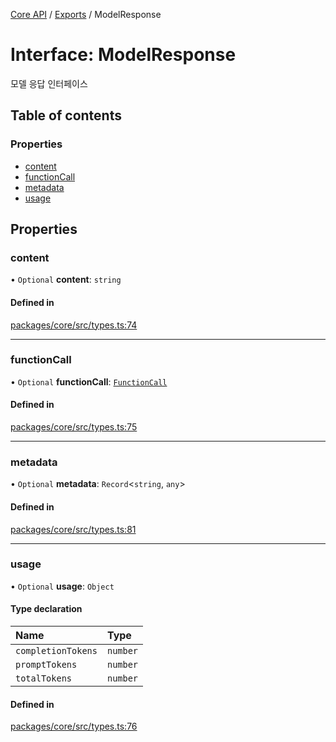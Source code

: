 [Core API](../../) / [Exports](../modules) / ModelResponse

# Interface: ModelResponse

모델 응답 인터페이스

## Table of contents

### Properties

- [content](ModelResponse#content)
- [functionCall](ModelResponse#functioncall)
- [metadata](ModelResponse#metadata)
- [usage](ModelResponse#usage)

## Properties

### content

• `Optional` **content**: `string`

#### Defined in

[packages/core/src/types.ts:74](https://github.com/woojubb/robota/blob/1202ed01072674e4ff6307d72c09a57873f8f949/packages/core/src/types.ts#L74)

___

### functionCall

• `Optional` **functionCall**: [`FunctionCall`](FunctionCall)

#### Defined in

[packages/core/src/types.ts:75](https://github.com/woojubb/robota/blob/1202ed01072674e4ff6307d72c09a57873f8f949/packages/core/src/types.ts#L75)

___

### metadata

• `Optional` **metadata**: `Record`\<`string`, `any`\>

#### Defined in

[packages/core/src/types.ts:81](https://github.com/woojubb/robota/blob/1202ed01072674e4ff6307d72c09a57873f8f949/packages/core/src/types.ts#L81)

___

### usage

• `Optional` **usage**: `Object`

#### Type declaration

| Name | Type |
| :------ | :------ |
| `completionTokens` | `number` |
| `promptTokens` | `number` |
| `totalTokens` | `number` |

#### Defined in

[packages/core/src/types.ts:76](https://github.com/woojubb/robota/blob/1202ed01072674e4ff6307d72c09a57873f8f949/packages/core/src/types.ts#L76)
